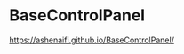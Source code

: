 
# BaseControlPanel

https://ashenaifi.github.io/BaseControlPanel/
<!--
![Base 2](https://user-images.githubusercontent.com/85587466/128197015-6f948b3d-7175-4e9c-af29-f5a8dc643e1e.png)
